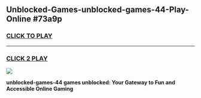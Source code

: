 
## Unblocked-Games-unblocked-games-44-Play-Online #73a9p
<h3>
<a href="https://news.freeplayer.one?title=unblocked-games-44&ref=3">CLICK TO PLAY</a></h3>
<hr>

<h3>
<a href="https://news.freeplayer.one?title=unblocked-games-44&ref=3">CLICK 2 PLAY</a>
  
</h3>

<a href="https://news.freeplayer.one?title=unblocked-games-44&ref=3"><img src="https://clearcache.store/games.png"></a>


**unblocked-games-44 games unblocked: Your Gateway to Fun and Accessible Online Gaming**
